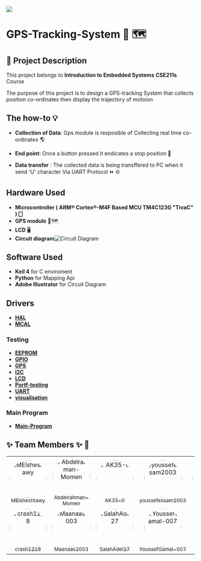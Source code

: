 <div id="header" align="left">
 <img src="https://techcommunity.microsoft.com/t5/image/serverpage/image-id/232167iC2EB89FC22ADA11E/image-size/original?v=v2&px=-1">
</div>


# GPS-Tracking-System 📡 🗺️

## 📜 Project Description
This project belongs to **Introduction to Embedded Systems** **CSE211s** Course

The purpose of this project is to design a GPS-tracking System that collects position co-ordinates then display the trajectory of motoion


## The how-to 💡

- **Collection of Data**: Gps module is resposible of Collecting real time co-ordinates 🌎

- **End point**: Once a button pressed it endicates a stop position 🎌  

- **Data transfer** : The collected data is being transffered to PC when it send 'U' character Via UART Protocol ⏩ 🌐

## Hardware Used
- **Microcontroller ( ARM® Cortex®-M4F Based MCU TM4C123G "TivaC" ) 🀆**
-  **GPS module**  📍🗺️
- **LCD** 🖥️
-  **Circuit diagram**![Circuit Diagram](https://github.com/Abdelrahman-Momen/GPS-Tracking-System/assets/167685632/dc89b5fc-f164-46dc-98c6-667b24bf983c)


  

## Software Used
- **Keil 4** for C enviroment
- **Python** for Mapping Api
- **Adobe Illustrator** for Circuit Diagram

## Drivers
- [**HAL**](https://github.com/Abdelrahman-Momen/GPS-Tracking-System/tree/main/Drivers/HAL)
- [**MCAL**](https://github.com/Abdelrahman-Momen/GPS-Tracking-System/tree/main/Drivers/MCAL)
### Testing
- [**EEPROM**](https://github.com/Abdelrahman-Momen/GPS-Tracking-System/tree/main/Testing/EEPROM)
- [**GPIO**](https://github.com/Abdelrahman-Momen/GPS-Tracking-System/tree/main/Testing/GPIO)
- [**GPS**](https://github.com/Abdelrahman-Momen/GPS-Tracking-System/tree/main/Testing/GPS)
- [**I2C**](https://github.com/Abdelrahman-Momen/GPS-Tracking-System/tree/main/Testing/I2C)
- [**LCD**](https://github.com/Abdelrahman-Momen/GPS-Tracking-System/tree/main/Testing/LCD)
- [**Portf-testing**](https://github.com/Abdelrahman-Momen/GPS-Tracking-System/tree/main/Testing/Portf-testing)
- [**UART**](https://github.com/Abdelrahman-Momen/GPS-Tracking-System/tree/main/Testing/UART)
- [**visualisation**](https://github.com/Abdelrahman-Momen/GPS-Tracking-System/tree/main/Testing/visualisation)
### Main Program
- [**Main-Program**](https://github.com/Abdelrahman-Momen/GPS-Tracking-System/tree/main/main-program)


## ✨ Team Members ✨ 🤝
<div align="center">
<table style="margin-left: auto; margin-right: auto;">
<tr>
    <td align="center"><a href="https://github.com/MElsheshtawy"><img src="https://avatars.githubusercontent.com/u/120197885?v=4?v=4&s=100" width="100" height="100" style="border-radius:50%" alt="MElsheshtawy"/><br /><sub>MElsheshtawy</sub></a></td>
    <td align="center"><a href="https://github.com/Abdelrahman-Momen"><img src="https://avatars.githubusercontent.com/u/132786295?v=4?v=4&s=100" width="100" height="100" style="border-radius:50%" alt="Abdelrahman-Momen"/><br /><sub>Abdelrahman-Momen</sub></a></td>
    <td align="center"><a href="https://github.com/AK35-0"><img src="https://avatars.githubusercontent.com/u/167694281?v=4?v=4&s=100" width="100" height="100" style="border-radius:50%" alt="AK35-0"/><br /><sub>AK35-0</sub></a></td>
    <td align="center"><a href="https://github.com/youssefessam2003"><img src="https://avatars.githubusercontent.com/u/53456342?v=4?v=4&s=100" width="100" height="100" style="border-radius:50%" alt="youssefessam2003"/><br /><sub>youssefessam2003</sub></a></td>
    <td align="center"><a href="https://github.com/omar7373"><img src="https://avatars.githubusercontent.com/u/109698060?v=4?v=4&s=100" width="100" height="100" style="border-radius:50%" alt="omar7373"/><br /><sub>omar7373</sub></a></td>
</tr>
<tr>

  
  <td align="center"><a href="https://github.com/crash1218"><img src="https://avatars.githubusercontent.com/u/113464087?v=4?v=4&s=100" width="100" height="100" style="border-radius:50%" alt="crash1218"/><br /><sub>crash1218</sub></a></td>

   <td align="center"><a href="https://github.com/Maanaas2003"><img src="https://avatars.githubusercontent.com/u/167685632?v=4?v=4&s=100" width="100" height="100" style="border-radius:50%" alt="Maanaas2003"/><br /><sub>Maanaas2003</sub></a></td>

  <td align="center"><a href="https://github.com/SalahAdel27"><img src="https://avatars.githubusercontent.com/u/167710541?v=4?v=4&s=100" width="100" height="100" style="border-radius:50%" alt="SalahAdel27"/><br /><sub>SalahAdel27</sub></a></td>

   <td align="center"><a href="https://github.com/YoussefGamal-007"><img src="https://avatars.githubusercontent.com/u/131666523?v=4?v=4&s=100" width="100" height="100" style="border-radius:50%" alt="YoussefGamal-007"/><br /><sub>YoussefGamal-007</sub></a></td>

 


